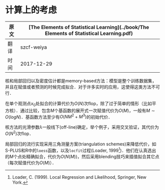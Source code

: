 # 计算上的考虑

| 原文   | [The Elements of Statistical Learning](../book/The Elements of Statistical Learning.pdf) |
| ---- | ---------------------------------------- |
| 翻译   | szcf-weiya                               |
| 时间   | 2017-12-29                    |


核和局部回归以及密度估计都是memory-based方法：模型是整个训练数据集，并且在赋值或者预测的时候完成拟合．对于许多实时的应用，这使得这类方法不可行．

在单个观测点$x_0$处拟合的计算代价为$O(N)$次flop，除了过于简单的情形（比如平方核）．通过比较，包含$M$个基函数的展开式一次赋值代价为$O(M)$，一般有$M\sim O(log N)$．基函数方法至少有$O(NM^2+M^3)$的初始代价．

核方法的光滑参数$\lambda$一般线下(off-line)确定，举个例子，采用交叉验证，其代价为$O(N^2)$次flop．

局部回归的流行实现采用三角测量方案(triangulation schemes)来降低代价，如S-PLUS和R中的`loess`函数，以及`locfit`过程(Loader, 1999[^1])．他们在认真选出的$M$个点处精确拟合，代价为$O(N(M))$，然后采用blending技巧来插值拟合其它点（每次赋值代价为$O(M)$）．

[^1]: Loader, C. (1999). Local Regression and Likelihood, Springer, New York.
